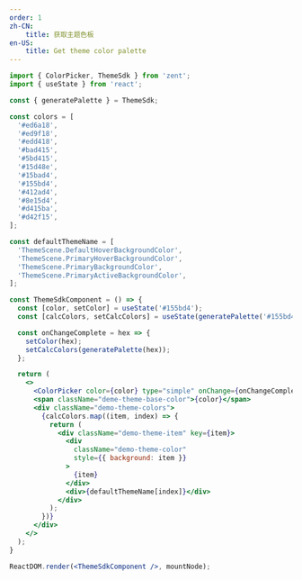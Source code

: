 ```yaml
---
order: 1
zh-CN:
	title: 获取主题色板
en-US:
	title: Get theme color palette
---
```


```jsx
import { ColorPicker, ThemeSdk } from 'zent';
import { useState } from 'react';

const { generatePalette } = ThemeSdk;

const colors = [
  '#ed6a18',
  '#ed9f18',
  '#edd418',
  '#bad415',
  '#5bd415',
  '#15d48e',
  '#15bad4',
  '#155bd4',
  '#412ad4',
  '#8e15d4',
  '#d415ba',
  '#d42f15',
];

const defaultThemeName = [
  'ThemeScene.DefaultHoverBackgroundColor',
  'ThemeScene.PrimaryHoverBackgroundColor',
  'ThemeScene.PrimaryBackgroundColor',
  'ThemeScene.PrimaryActiveBackgroundColor',
];

const ThemeSdkComponent = () => {
  const [color, setColor] = useState('#155bd4');
  const [calcColors, setCalcColors] = useState(generatePalette('#155bd4'));

  const onChangeComplete = hex => {
    setColor(hex);
    setCalcColors(generatePalette(hex));
  };

  return (
    <>
      <ColorPicker color={color} type="simple" onChange={onChangeComplete} presetColors={colors} />
      <span className="deme-theme-base-color">{color}</span>
      <div className="demo-theme-colors">
        {calcColors.map((item, index) => {
          return (
            <div className="demo-theme-item" key={item}>
              <div
                className="demo-theme-color"
                style={{ background: item }}
              >
                {item}
              </div>
              <div>{defaultThemeName[index]}</div>
            </div>
          );
        })}
      </div>
    </>
  );
}

ReactDOM.render(<ThemeSdkComponent />, mountNode);
```
<style>
.deme-theme-base-color {
  margin-left: 4px;
}

.demo-theme-colors {
  margin-top: 12px;
  display: flex;
  flex-direction: column;
}

.demo-theme-item {
  display: flex;
  align-items: center;
}

.demo-theme-color {
  width: 80px;
  height: 30px;
  margin: 4px 8px 4px 4px;
  border-radius: 2px;
  display: flex;
  justify-content: center;
  align-items: center;
  color: #000;
}
</style>
